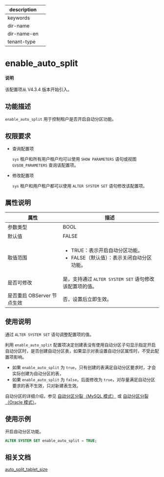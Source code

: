 |description||
|---|---|
|keywords||
|dir-name||
|dir-name-en||
|tenant-type||

# enable_auto_split

<main id="notice" type='explain'>
  <h4>说明</h4>
  <p>该配置项从 V4.3.4 版本开始引入。</p>
</main>

## 功能描述

`enable_auto_split` 用于控制租户是否开启自动分区功能。

## 权限要求

* 查询配置项

    `sys` 租户和所有用户租户均可以使用 `SHOW PARAMETERS` 语句或视图 `GV$OB_PARAMETERS` 查询该配置项。

* 修改配置项

    `sys` 租户和用户租户都可以使用 `ALTER SYSTEM SET` 语句修改该配置项。

## 属性说明

|  **属性** | **描述** |
|-----------|----------|
| 参数类型   | BOOL |
| 默认值     | FALSE |
| 取值范围   | <ul><li>TRUE：表示开启自动分区功能。</li><li>FALSE（默认值）：表示关闭自动分区功能。</li></ul>|
| 是否可修改 | 是，支持通过 `ALTER SYSTEM SET` 语句修改该配置项的值。|
| 是否重启 OBServer 节点生效 | 否，设置后立即生效。|

## 使用说明

通过 `ALTER SYSTEM SET` 语句调整配置项的值。

利用 `enable_auto_split` 配置项决定创建表没有使用自动分区子句显示指定开启自动分区时，是否创建自动分区表，如果显示对表设置自动分区属性时，不受此配置项影响。

* 如果 `enable_auto_split` 为 `true`，只有创建的表满足自动分区要求时，才会实际创建为自动分区的表，
* 如果 `enable_auto_split` 为 `false`，后面修改为 `true`，对存量满足自动分区要求的表不生效，只对新建表生效。

自动分区的详细介绍，参见 [自动分区分裂（MySQL 模式）](../../../300.database-object-management/100.manage-object-of-mysql-mode/300.manage-partitions-of-mysql-mode/250.partition-splitting-of-mysql-mode/300.automatic-partition-splitting-of-mysql-mode.md) 或 [自动分区分裂（Oracle 模式）](../../../300.database-object-management/200.manage-object-of-oracle-mode/200.manage-partitions-of-oracle-mode/250.partition-splitting-of-oracle-mode/300.automatic-partition-splitting-of-oracle-mode.md)。

## 使用示例

开启自动分区功能。

```sql
ALTER SYSTEM SET enable_auto_split = TRUE;
```

## 相关文档

[auto_split_tablet_size](450.auto_split_tablet_size.md)
